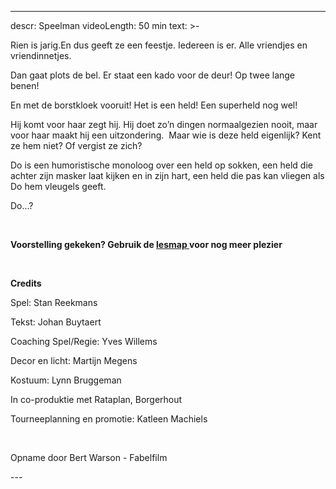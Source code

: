 
---
descr: Speelman
videoLength: 50 min
text: >-
  <p>Rien is jarig.En dus geeft ze een feestje. Iedereen is er. Alle vriendjes en vriendinnetjes. </p><p>Dan gaat plots de bel. Er staat een kado voor de deur! Op twee lange benen!</p><p>En met de borstkloek vooruit! Het is een held! Een superheld nog wel!</p><p>Hij komt voor haar zegt hij. Hij doet zo’n dingen normaalgezien nooit, maar voor haar maakt hij een uitzondering. &nbsp;Maar wie is deze held eigenlijk? Kent ze hem niet? Of vergist ze zich? </p><p>Do is een humoristische monoloog over een held op sokken, een held die achter zijn masker laat kijken en in zijn hart, een held die pas kan vliegen als Do hem vleugels geeft. </p><p>Do...?</p><p>‍</p><p><strong>Voorstelling gekeken? Gebruik de </strong><a href="http://www.ccberingen.be/mediastorage/FSDocument/237/Lesmap_DO_-_Theater_Speelman.pdf" target="_blank"><strong>lesmap </strong></a><strong>voor nog meer plezier</strong></p><p>‍</p><p><strong>Credits</strong></p><p>Spel: Stan Reekmans</p><p>Tekst: Johan Buytaert</p><p>Coaching Spel/Regie: Yves Willems</p><p>Decor en licht: Martijn Megens</p><p>Kostuum: Lynn Bruggeman</p><p>In co-produktie met Rataplan, Borgerhout</p><p>Tourneeplanning en promotie: Katleen Machiels</p><p>‍</p><p>Opname door Bert Warson - Fabelfilm</p>
---
